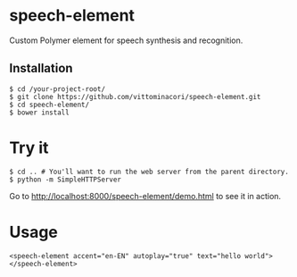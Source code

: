 # speech-element

Custom Polymer element for speech synthesis and recognition.

## Installation

```
$ cd /your-project-root/
$ git clone https://github.com/vittominacori/speech-element.git
$ cd speech-element/
$ bower install
```

# Try it

```
$ cd .. # You'll want to run the web server from the parent directory.
$ python -m SimpleHTTPServer
```

Go to [http://localhost:8000/speech-element/demo.html](http://localhost:8000/speech-element/demo.html) to see it in action.

# Usage

```
<speech-element accent="en-EN" autoplay="true" text="hello world"></speech-element>
```
